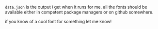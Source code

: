 `data.json` is the output _i_ get when it runs for me. all the fonts should be available either in competent package managers or on github somewhere.

if you know of a cool font for something let me know!
